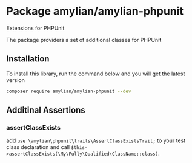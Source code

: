 # Package amylian/amylian-phpunit
Extensions for PHPUnit

The package providers a set of additional classes for PHPUnit

## Installation

To install this library, run the command below and you will get the latest version

``` bash
composer require amylian/amylian-phpunit --dev
```

## Additinal Assertions

### assertClassExists 

add `use \amylian\phpunit\traits\AssertClassExistsTrait;` to your test class declaration and call `$this->assertClassExists(\My\Fully\Qualified\ClassName::class)`. 

